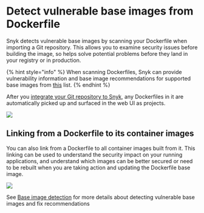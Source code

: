 # Detect vulnerable base images from Dockerfile

Snyk detects vulnerable base images by scanning your Dockerfile when importing a Git repository. This allows you to examine security issues before building the image, so helps solve potential problems before they land in your registry or in production.

{% hint style="info" %}
When scanning Dockerfiles, Snyk can provide vulnerability information and base image recommendations for supported base images from [this](https://snyk.io/docker-images/) list.
{% endhint %}

After you [integrate your Git repository to Snyk](../../integrations/git-repository-scm-integrations/), any Dockerfiles in it are automatically picked up and surfaced in the web UI as projects.

![](../../.gitbook/assets/mceclip0-5-.png)

## Linking from a Dockerfile to its container images

You can also link from a Dockerfile to all container images built from it. This linking can be used to understand the security impact on your running applications, and understand which images can be better secured or need to be rebuilt when you are taking action and updating the Dockerfile base image.

![](../../.gitbook/assets/mceclip3.png)

See [Base image detection](https://docs.snyk.io/snyk-container/getting-around-the-snyk-container-ui/base-image-detection) for more details about detecting vulnerable base images and fix recommendations
